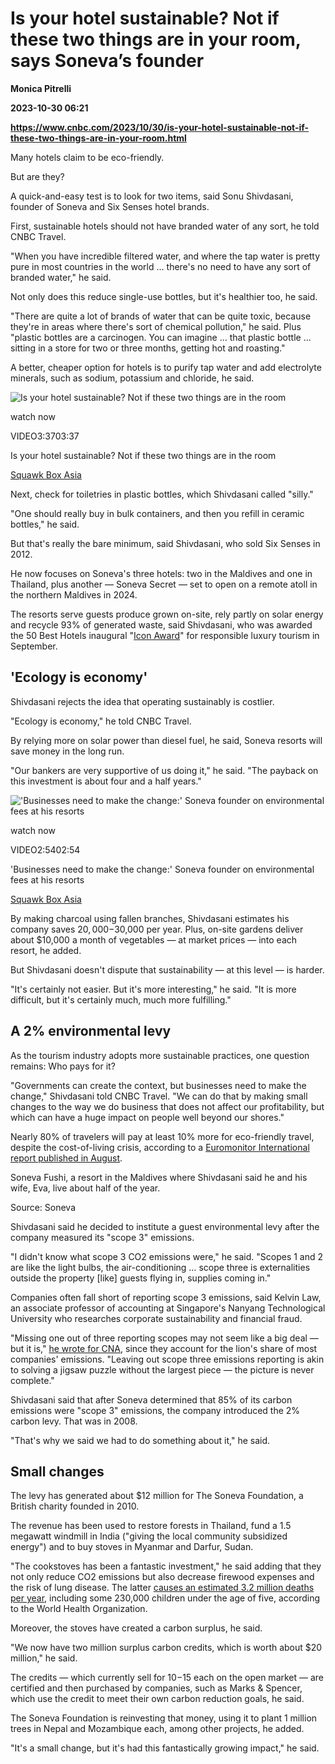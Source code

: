 # Is your hotel sustainable? Not if these two things are in your room, says Soneva’s founder
**Monica Pitrelli**

**2023-10-30 06:21**

**https://www.cnbc.com/2023/10/30/is-your-hotel-sustainable-not-if-these-two-things-are-in-your-room.html**

Many hotels claim to be eco-friendly.

But are they?

A quick-and-easy test is to look for two items, said Sonu Shivdasani, founder of Soneva and Six Senses hotel brands.

First, sustainable hotels should not have branded water of any sort, he told CNBC Travel.

"When you have incredible filtered water, and where the tap water is pretty pure in most countries in the world … there's no need to have any sort of branded water," he said.

Not only does this reduce single-use bottles, but it's healthier too, he said.

"There are quite a lot of brands of water that can be quite toxic, because they're in areas where there's sort of chemical pollution," he said. Plus "plastic bottles are a carcinogen. You can imagine … that plastic bottle ... sitting in a store for two or three months, getting hot and roasting."

A better, cheaper option for hotels is to purify tap water and add electrolyte minerals, such as sodium, potassium and chloride, he said.

![Is your hotel sustainable? Not if these two things are in the room](https://image.cnbcfm.com/api/v1/image/107325152-16986363021698636300-31806183379-1080pnbcnews.jpg?v=1698636302&w=750&h=422&vtcrop=y)

watch now

VIDEO3:3703:37

Is your hotel sustainable? Not if these two things are in the room

[Squawk Box Asia](https://www.cnbc.com/asia-squawk-box/)

Next, check for toiletries in plastic bottles, which Shivdasani called "silly."

"One should really buy in bulk containers, and then you refill in ceramic bottles," he said.

But that's really the bare minimum, said Shivdasani, who sold Six Senses in 2012.

He now focuses on Soneva's three hotels: two in the Maldives and one in Thailand, plus another — Soneva Secret — set to open on a remote atoll in the northern Maldives in 2024.

The resorts serve guests produce grown on-site, rely partly on solar energy and recycle 93% of generated waste, said Shivdasani, who was awarded the 50 Best Hotels inaugural "[Icon Award](https://www.theworlds50best.com/hotels/awards/icon-award.html)" for responsible luxury tourism in September.

'Ecology is economy'
--------------------

Shivdasani rejects the idea that operating sustainably is costlier.

"Ecology is economy," he told CNBC Travel.

By relying more on solar power than diesel fuel, he said, Soneva resorts will save money in the long run.

"Our bankers are very supportive of us doing it," he said. "The payback on this investment is about four and a half years."

!['Businesses need to make the change:' Soneva founder on environmental fees at his resorts](https://image.cnbcfm.com/api/v1/image/107325157-16986409461698640942-31806869401-1080pnbcnews.jpg?v=1698640945&w=750&h=422&vtcrop=y)

watch now

VIDEO2:5402:54

'Businesses need to make the change:' Soneva founder on environmental fees at his resorts

[Squawk Box Asia](https://www.cnbc.com/asia-squawk-box/)

By making charcoal using fallen branches, Shivdasani estimates his company saves $20,000-$30,000 per year. Plus, on-site gardens deliver about $10,000 a month of vegetables — at market prices — into each resort, he added.

But Shivdasani doesn't dispute that sustainability — at this level — is harder.

"It's certainly not easier. But it's more interesting," he said. "It is more difficult, but it's certainly much, much more fulfilling."

A 2% environmental levy
-----------------------

As the tourism industry adopts more sustainable practices, one question remains: Who pays for it?

"Governments can create the context, but businesses need to make the change," Shivdasani told CNBC Travel. "We can do that by making small changes to the way we do business that does not affect our profitability, but which can have a huge impact on people well beyond our shores."

Nearly 80% of travelers will pay at least 10% more for eco-friendly travel, despite the cost-of-living crisis, according to a [Euromonitor International report published in August](https://www.euromonitor.com/press/press-releases/august-2023/travellers-will-pay-10-extra-for-sustainable-travel-despite-cost-of-living-crisis-euromonitor-report).

Soneva Fushi, a resort in the Maldives where Shivdasani said he and his wife, Eva, live about half of the year.

Source: Soneva

Shivdasani said he decided to institute a guest environmental levy after the company measured its "scope 3" emissions.

"I didn't know what scope 3 CO2 emissions were," he said. "Scopes 1 and 2 are like the light bulbs, the air-conditioning … scope three is externalities outside the property \[like\] guests flying in, supplies coming in."

Companies often fall short of reporting scope 3 emissions, said Kelvin Law, an associate professor of accounting at Singapore's Nanyang Technological University who researches corporate sustainability and financial fraud.

"Missing one out of three reporting scopes may not seem like a big deal — but it is," [he wrote for CNA](https://www.channelnewsasia.com/commentary/climate-change-scope-3-emission-esg-reporting-accounting-greenwashing-3874536), since they account for the lion's share of most companies' emissions. "Leaving out scope three emissions reporting is akin to solving a jigsaw puzzle without the largest piece — the picture is never complete."

Shivdasani said that after Soneva determined that 85% of its carbon emissions were "scope 3" emissions, the company introduced the 2% carbon levy. That was in 2008.

"That's why we said we had to do something about it," he said.

Small changes
-------------

The levy has generated about $12 million for The Soneva Foundation, a British charity founded in 2010.

The revenue has been used to restore forests in Thailand, fund a 1.5 megawatt windmill in India ("giving the local community subsidized energy") and to buy stoves in Myanmar and Darfur, Sudan.

"The cookstoves has been a fantastic investment," he said adding that they not only reduce CO2 emissions but also decrease firewood expenses and the risk of lung disease. The latter [causes an estimated 3.2 million deaths per year](https://www.who.int/news-room/fact-sheets/detail/household-air-pollution-and-health#:~:text=Household%20air%20pollution%20was%20responsible,6.7%20million%20premature%20deaths%20annually.), including some 230,000 children under the age of five, according to the World Health Organization.

Moreover, the stoves have created a carbon surplus, he said.

"We now have two million surplus carbon credits, which is worth about $20 million," he said.

The credits — which currently sell for $10-$15 each on the open market — are certified and then purchased by companies, such as Marks & Spencer, which use the credit to meet their own carbon reduction goals, he said.

The Soneva Foundation is reinvesting that money, using it to plant 1 million trees in Nepal and Mozambique each, among other projects, he added.

"It's a small change, but it's had this fantastically growing impact," he said.